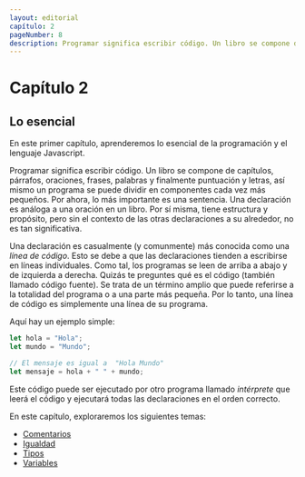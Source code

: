 ```yaml
---
layout: editorial
capítulo: 2
pageNumber: 8
description: Programar significa escribir código. Un libro se compone de capítulos, párrafos, oraciones, frases, palabras y finalmente puntuación y letras, así mismo un programa se puede dividir en componentes cada vez más pequeños.
---
```


# Capítulo 2

## Lo esencial

En este primer capítulo, aprenderemos lo esencial de la programación y el lenguaje Javascript.

Programar significa escribir código. Un libro se compone de capítulos, párrafos, oraciones, frases, palabras y finalmente puntuación y letras, así mismo un programa se puede dividir en componentes cada vez más pequeños. Por ahora, lo más importante es  una sentencia. Una declaración es análoga a una oración en un libro. Por sí misma, tiene estructura y propósito, pero sin el contexto de las otras declaraciones a su alrededor, no es tan significativa.

Una declaración es casualmente (y comunmente) más conocida como una _línea de código_. Esto se debe a que las declaraciones tienden a escribirse en líneas individuales. Como tal, los programas se leen de arriba a abajo y de izquierda a derecha. Quizás te preguntes qué es el código (también llamado código fuente). Se trata de un término amplio que puede referirse a la totalidad del programa o a una parte más pequeña. Por lo tanto, una línea de código es simplemente una línea de su programa.

Aquí hay un ejemplo simple:

```javascript
let hola = "Hola";
let mundo = "Mundo";

// El mensaje es igual a  "Hola Mundo"
let mensaje = hola + " " + mundo;
```

Este código puede ser ejecutado por otro programa llamado _intérprete_ que leerá el código y ejecutará todas las declaraciones en el orden correcto.

En este capítulo, exploraremos los siguientes temas:

* [Comentarios](./comments.md)
* [Igualdad](./equality.md)
* [Tipos](./types.md)
* [Variables](./variables.md)
